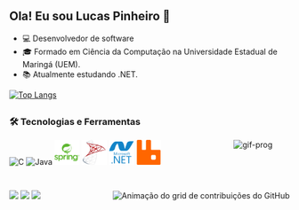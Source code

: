 ## Ola! Eu sou Lucas Pinheiro 👋

- 💻 Desenvolvedor de software
- 🎓 Formado em Ciência da Computação na Universidade Estadual de Maringá (UEM).
- 📚 Atualmente estudando .NET.
  
<a align="center"> [![Top Langs](https://github-readme-stats.vercel.app/api/top-langs/?username=lucas-guerhardt&layout=compact&theme=gruvbox)](https://github.com/anuraghazra/github-readme-stats) </a>
##

### 🛠️ Tecnologias e Ferramentas  

<p align="left">
  <img align = "right" alt= "gif-prog" src="https://media3.giphy.com/media/v1.Y2lkPTc5MGI3NjExMXhyamw3aTl5djJhcTRqYjMzMGI5c25vMHMybWU2NDJ1ZzFqMzZ5OCZlcD12MV9pbnRlcm5hbF9naWZfYnlfaWQmY3Q9Zw/bGgsc5mWoryfgKBx1u/giphy.gif" width="20%" />
  <img src="https://cdn.jsdelivr.net/gh/devicons/devicon/icons/c/c-original.svg" alt="C" width="45" height="45"/>
  <img src="https://cdn.jsdelivr.net/gh/devicons/devicon/icons/java/java-original.svg" alt="Java" width="45" height="45"/>
  <img src="https://github.com/devicons/devicon/blob/v2.17.0/icons/spring/spring-original-wordmark.svg" alt="Spring" width="45" height="45"/>
  <img src="https://github.com/devicons/devicon/blob/v2.17.0/icons/microsoftsqlserver/microsoftsqlserver-original.svg" alt="SQLServer" width="45" height="45"/>
  <img src="https://github.com/devicons/devicon/blob/v2.17.0/icons/dot-net/dot-net-plain-wordmark.svg" alt="DOTNET" width="45" height="45"/>
  <img src="https://github.com/devicons/devicon/blob/v2.17.0/icons/rabbitmq/rabbitmq-original.svg" alt="RabbitMQ" width="45" height="45"/>
</p>

##
<div style="display: flex; justify-content: space-between; align-items: center;">
  <p align="left">
    <a href="https://instagram.com/lucas_guerhardt" target="_blank"><img src="https://img.shields.io/badge/-Instagram-%23E4405F?style=for-the-badge&logo=instagram&logoColor=white" target="_blank"></a>
    <a href = "mailto:lucasguerhardt@duck.com"><img src="https://img.shields.io/badge/-Gmail-%23333?style=for-the-badge&logo=gmail&logoColor=white" target="_blank"></a>
    <a href="https://www.linkedin.com/in/lucas-guerhardt-7a558a237" target="_blank"><img src="https://img.shields.io/badge/-LinkedIn-%230077B5?style=for-the-badge&logo=linkedin&logoColor=white" target="_blank"></a> 
  </p>

<picture>
  <!-- Para o modo escuro -->
  <source media="(prefers-color-scheme: dark)" srcset="https://raw.githubusercontent.com/lucas-guerhardt/profile/output/github-contribution-grid-snake-dark.svg">
  
  <!-- Para o modo claro -->
  <source media="(prefers-color-scheme: light)" srcset="https://raw.githubusercontent.com/lucas-guerhardt/profile/output/github-contribution-grid-snake.svg">
  
  <!-- Imagem padrão, caso não haja correspondência com o esquema de cores -->
  <img alt="Animação do grid de contribuições do GitHub" src="https://raw.githubusercontent.com/lucas-guerhardt/profile/output/github-contribution-grid-snake.svg">
</picture>
